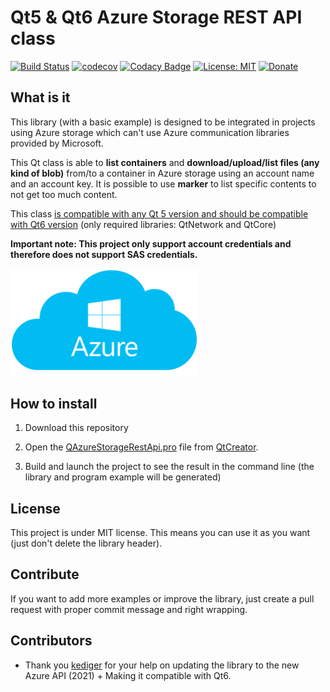 # Qt5 & Qt6 Azure Storage REST API class
[![Build Status](https://travis-ci.org/QuentinCG/QAzureStorageRestApi.svg?branch=master)](https://travis-ci.org/QuentinCG/QAzureStorageRestApi) [![codecov](https://codecov.io/gh/QuentinCG/QAzureStorageRestApi/branch/master/graph/badge.svg)](https://codecov.io/gh/QuentinCG/QAzureStorageRestApi) [![Codacy Badge](https://api.codacy.com/project/badge/Grade/59f51d86f3ac401d8b11bb59c3cba523)](https://www.codacy.com/manual/QuentinCG/QAzureStorageRestApi?utm_source=github.com&amp;utm_medium=referral&amp;utm_content=QuentinCG/QAzureStorageRestApi&amp;utm_campaign=Badge_Grade) [![License: MIT](https://img.shields.io/badge/License-MIT-brightgreen.svg)](https://github.com/QuentinCG/QAzureStorageRestApi/blob/master/LICENSE) [![Donate](https://img.shields.io/badge/Donate-PayPal-blue.svg)](https://paypal.me/QuentinCG)
 
## What is it

This library (with a basic example) is designed to be integrated in projects using Azure storage which can't use Azure communication libraries provided by Microsoft.

This Qt class is able to <b>list containers</b> and <b>download/upload/list files (any kind of blob)</b> from/to a container in Azure storage using an account name and an account key.
It is possible to use <b>marker</b> to list specific contents to not get too much content.

This class <a href="https://download.qt.io/archive/qt/">is compatible with any Qt 5 version and should be compatible with Qt6 version</a> (only required libraries: QtNetwork and QtCore)

<b>Important note: This project only support account credentials and therefore does not support SAS credentials.</b>

<img src="azure.png" width="300">

## How to install

1) Download this repository</a>

2) Open the <a href="https://github.com/QuentinCG/QAzureStorageRestApi/blob/master/QAzureStorageRestApi.pro">QAzureStorageRestApi.pro</a> file from <a href="https://download.qt.io/archive/qt/">QtCreator</a>.

3) Build and launch the project to see the result in the command line (the library and program example will be generated)

## License

This project is under MIT license. This means you can use it as you want (just don't delete the library header).

## Contribute

If you want to add more examples or improve the library, just create a pull request with proper commit message and right wrapping.

## Contributors

- Thank you <a target="_blank" href="https://github.com/kediger">kediger</a> for your help on updating the library to the new Azure API (2021) + Making it compatible with Qt6.
